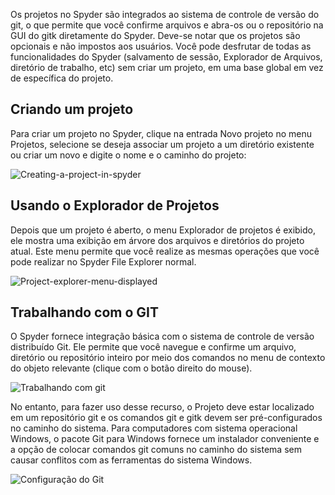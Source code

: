 Os projetos no Spyder são integrados ao sistema de controle de versão do git, o que permite que você confirme arquivos e abra-os ou o repositório na GUI do gitk diretamente do Spyder. Deve-se notar que os projetos são opcionais e não impostos aos usuários. Você pode desfrutar de todas as funcionalidades do Spyder (salvamento de sessão, Explorador de Arquivos, diretório de trabalho, etc) sem criar um projeto, em uma base global em vez de específica do projeto.

## **Criando um projeto**

Para criar um projeto no Spyder, clique na entrada Novo projeto no menu Projetos, selecione se deseja associar um projeto a um diretório existente ou criar um novo e digite o nome e o caminho do projeto:

![Creating-a-project-in-spyder](https://media.geeksforgeeks.org/wp-content/uploads/20221020185933/HowtoInstallGitwithSpyder1.png) 

## **Usando o Explorador de Projetos**

Depois que um projeto é aberto, o menu Explorador de projetos é exibido, ele mostra uma exibição em árvore dos arquivos e diretórios do projeto atual. Este menu permite que você realize as mesmas operações que você pode realizar no Spyder File Explorer normal.

![Project-explorer-menu-displayed](https://media.geeksforgeeks.org/wp-content/uploads/20221020190040/HowtoInstallGitwithSpyder2.png) 

## **Trabalhando com o GIT**

O Spyder fornece integração básica com o sistema de controle de versão distribuído Git. Ele permite que você navegue e confirme um arquivo, diretório ou repositório inteiro por meio dos comandos no menu de contexto do objeto relevante (clique com o botão direito do mouse).

![Trabalhando com git](https://media.geeksforgeeks.org/wp-content/uploads/20221020190300/HowtoInstallGitwithSpyder3.png) 

No entanto, para fazer uso desse recurso, o Projeto deve estar localizado em um repositório git e os comandos git e gitk devem ser pré-configurados no caminho do sistema. Para computadores com sistema operacional Windows, o pacote Git para Windows fornece um instalador conveniente e a opção de colocar comandos git comuns no caminho do sistema sem causar conflitos com as ferramentas do sistema Windows.

![Configuração do Git](https://media.geeksforgeeks.org/wp-content/uploads/20221020190201/HowtoInstallGitwithSpyder4.png)


